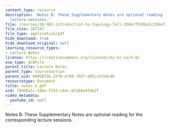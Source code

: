 ```yaml
---
content_type: resource
description: 'Notes B: These Supplementary Notes are optional reading for the corresponding
  lecture sessions.'
file: /courses/18-901-introduction-to-topology-fall-2004/f93d6a1c19bef315c04cb7266e4fde2f_notes_b.pdf
file_size: 387547
file_type: application/pdf
hide_download: true
hide_download_original: null
learning_resource_types:
- Lecture Notes
license: https://creativecommons.org/licenses/by-nc-sa/4.0/
ocw_type: OCWFile
parent_title: Lecture Notes
parent_type: CourseSection
parent_uid: 6005873b-23fb-e788-7057-e05ccb7e9c4b
resourcetype: Document
title: notes_b.pdf
uid: f93d6a1c-19be-f315-c04c-b7266e4fde2f
video_metadata:
  youtube_id: null
---
```

Notes B: These Supplementary Notes are optional reading for the corresponding lecture sessions.